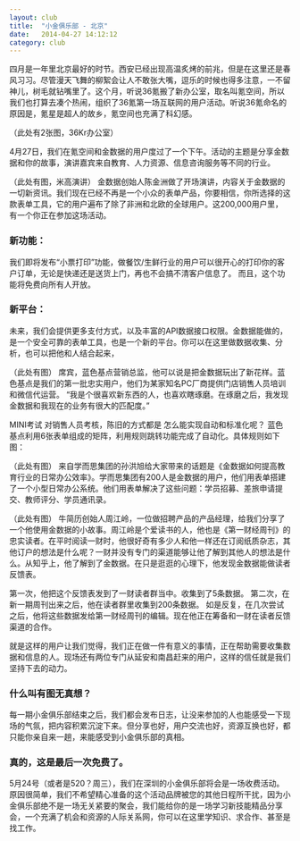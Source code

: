 ```yaml
---
layout: club
title:  "小金俱乐部 - 北京"
date:   2014-04-27 14:12:12
category: club
---
```

四月是一年里北京最好的时节。西安已经出现高温炙烤的前兆，但是在这里还是春风习习。尽管漫天飞舞的柳絮会让人不敢张大嘴，逗乐的时候也得多注意，一不留神儿，树毛就钻嘴里了。这个月，听说36氪搬了新办公室，取名叫氪空间，所以我们也打算去凑个热闹，组织了36氪第一场互联网的用户活动。听说36氪命名的原因是，氪星是超人的故乡，氪空间也充满了科幻感。

（此处有2张图，36Kr办公室）

4月27日，我们在氪空间和金数据的用户度过了一个下午。活动的主题是分享金数据和你的故事，演讲嘉宾来自教育、人力资源、信息咨询服务等不同的行业。

（此处有图，米高演讲）
金数据创始人陈金洲做了开场演讲，内容关于金数据的一切新资讯。我们现在已经不再是一个小众的表单产品，你要相信，你所选择的这款表单工具，它的用户遍布了除了非洲和北欧的全球用户。这200,000用户里，有一个你正在参加这场活动。

<h3>新功能：</h3>
我们即将发布“小票打印”功能，做餐饮/生鲜行业的用户可以很开心的打印你的客户订单，无论是快递还是送货上门，再也不会搞不清客户信息了。
而且，这个功能将免费向所有人开放。

<h3>新平台：</h3>
未来，我们会提供更多支付方式，以及丰富的API数据接口权限。金数据能做的，是一个安全可靠的表单工具，也是一个新的平台。你可以在这里做数据收集、分析，也可以把他和人结合起来，


（此处有图）
席宾，蓝色基点营销总监，他可以说是把金数据玩出了新花样。蓝色基点是我们的第一批忠实用户，他们为某家知名PC厂商提供门店销售人员培训和微信代运营。
“我是个很喜欢新东西的人，也喜欢瞎琢磨。在琢磨之后，我发现金数据和我现在的业务有很大的匹配度。”

MINI考试
对销售人员考核，陈旧的方式都是
怎么能实现自动和标准化呢？
蓝色基点利用6张表单组成的矩阵，利用规则跳转功能完成了自动化。具体规则如下图：




（此处有图）
来自学而思集团的孙洪旭给大家带来的话题是《金数据如何提高教育行业的日常办公效率》。学而思集团有200人是金数据的用户，他们用表单搭建了一个小型日常办公系统。他们用表单解决了这些问题：学员招募、差旅申请提交、教师评分、学员通讯录。

（此处有图）
牛简历创始人周江岭，一位做招聘产品的产品经理，给我们分享了一个他使用金数据的小故事。周江岭是个爱读书的人，他也是《第一财经周刊》的忠实读者。在平时阅读一财时，他很好奇有多少人和他一样还在订阅纸质杂志，其他订户的想法是什么呢？一财并没有专门的渠道能够让他了解到其他人的想法是什么。从知乎上，他了解到了金数据。在只是逛逛的心理下，他发现金数据能做读者反馈表。

第一次，他把这个反馈表发到了一财读者群当中。收集到了5条数据。
第二次，在新一期周刊出来之后，他在读者群里收集到200条数据。
如是反复，在几次尝试之后，他将这些数据发给第一财经周刊的编辑。现在他正在筹备和一财在读者反馈渠道的合作。

就是这样的用户让我们觉得，我们正在做一件有意义的事情，正在帮助需要收集数据和信息的人。现场还有两位专门从延安和南昌赶来的用户，这样的信任就是我们坚持下去的动力。

<h3>什么叫有图无真想？</h3>
每一期小金俱乐部结束之后，我们都会发布日志，让没来参加的人也能感受一下现场的气氛，把内容积累沉淀下来。但分享也好，用户交流也好，资源互换也好，都只能你亲自来一趟，来能感受到小金俱乐部的真相。

<h3>真的，这是最后一次免费了。</h3>
5月24号（或者是520？周三），我们在深圳的小金俱乐部将会是一场收费活动。原因很简单，我们不希望精心准备的这个活动品牌被您的其他日程所干扰，因为小金俱乐部绝不是一场无关紧要的聚会，我们能给你的是一场学习新技能精品分享会，一个充满了机会和资源的人际关系网，你可以在这里学知识、求合作、甚至是找工作。

